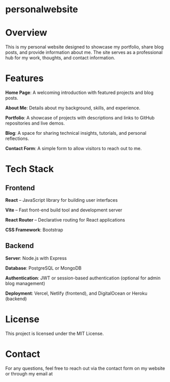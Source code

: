 # personalwebsite

<h1>Overview</h1>

This is my personal website designed to showcase my portfolio, share blog posts, and provide information about me. The site serves as a professional hub for my work, thoughts, and contact information.

<h1>Features</h1>

**Home Page**: A welcoming introduction with featured projects and blog posts.

**About Me**: Details about my background, skills, and experience.

**Portfolio**: A showcase of projects with descriptions and links to GitHub repositories and live demos.

**Blog**: A space for sharing technical insights, tutorials, and personal reflections.

**Contact Form**: A simple form to allow visitors to reach out to me.

<h1>Tech Stack</h1>

<h2>Frontend</h2>

**React** – JavaScript library for building user interfaces

**Vite** – Fast front-end build tool and development server

**React Router** – Declarative routing for React applications

**CSS Framework**: Bootstrap

<h2>Backend</h2>

**Server**: Node.js with Express

**Database**: PostgreSQL or MongoDB

**Authentication**: JWT or session-based authentication (optional for admin blog management)

**Deployment**: Vercel, Netlify (frontend), and DigitalOcean or Heroku (backend)


<h1>License</h1>

This project is licensed under the MIT License.

<h1>Contact</h1>

For any questions, feel free to reach out via the contact form on my website or through my email at 
